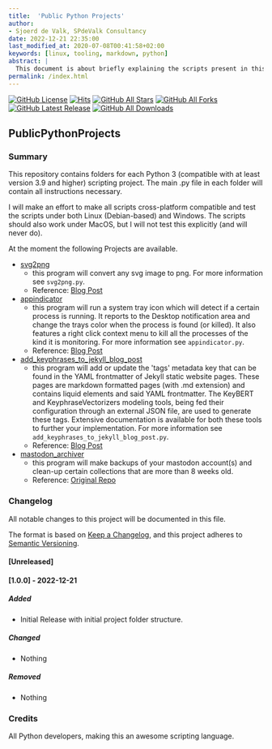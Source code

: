 ```yaml
---
title:  'Public Python Projects'
author:
- Sjoerd de Valk, SPdeValk Consultancy
date: 2022-12-21 22:35:00
last_modified_at: 2020-07-08T00:41:58+02:00
keywords: [linux, tooling, markdown, python]
abstract: |
  This document is about briefly explaining the scripts present in this repository.
permalink: /index.html
---
```

[![GitHub License](https://img.shields.io/github/license/SjoerdV/PublicPythonProjects)](https://github.com/SjoerdV/PublicPythonProjects/blob/main/LICENSE)
[![Hits](https://hits.seeyoufarm.com/api/count/incr/badge.svg?url=https%3A%2F%2Fgithub.com%2FSjoerdV%2FPublicPythonProjects&count_bg=%2379C83D&title_bg=%23555555&icon=&icon_color=%23E7E7E7&title=hits&edge_flat=false)](https://github.com/SjoerdV/PublicPythonProjects)
[![GitHub All Stars](https://img.shields.io/github/stars/SjoerdV/PublicPythonProjects?label=stars)](https://github.com/SjoerdV/PublicPythonProjects/stargazers)
[![GitHub All Forks](https://img.shields.io/github/forks/SjoerdV/PublicPythonProjects?label=forks)](https://github.com/SjoerdV/PublicPythonProjects/network/members)
[![GitHub Latest Release](https://img.shields.io/github/v/release/SjoerdV/PublicPythonProjects?include_prereleases&color=red)](https://github.com/SjoerdV/PublicPythonProjects/releases)
[![GitHub All Downloads](https://img.shields.io/github/downloads/SjoerdV/PublicPythonProjects/total?label=downloads)](https://github.com/SjoerdV/PublicPythonProjects/releases)

## PublicPythonProjects

### Summary

This repository contains folders for each Python 3 (compatible with at least version 3.9 and higher) scripting project. The main .py file in each folder will contain all instructions necessary.

I will make an effort to make all scripts cross-platform compatible and test the scripts under both Linux (Debian-based) and Windows. The scripts should also work under MacOS, but I will not test this explicitly (and will never do).

At the moment the following Projects are available.

* [svg2png](https://github.com/SjoerdV/PublicPythonProjects/tree/main/svg2png)
  * this program will convert any svg image to png. For more information see `svg2png.py`.
  * Reference: [Blog Post](https://www.spdevalk.nl/blog/post-a-new-public-github-repository-python/)
* [appindicator](https://github.com/SjoerdV/PublicPythonProjects/tree/main/appindicator)
  * this program will run a system tray icon which will detect if a certain process is running. It reports to the Desktop notification area and change the trays color when the process is found (or killed). It also features a right click context menu to kill all the processes of the kind it is monitoring. For more information see `appindicator.py`.
  * Reference: [Blog Post](https://www.spdevalk.nl/blog/post-a-new-public-github-repository-python/)
* [add_keyphrases_to_jekyll_blog_post](https://github.com/SjoerdV/PublicPythonProjects/tree/main/add_keyphrases_to_jekyll_blog_post)
  * this program will add or update the 'tags' metadata key that can be found in the YAML frontmatter of Jekyll static website pages. These pages are markdown formatted pages (with .md extension) and contains liquid elements and said YAML frontmatter. The KeyBERT and KeyphraseVectorizers modeling tools, being fed their configuration through an external JSON file, are used to generate these tags. Extensive documentation is available for both these tools to further your implementation. For more information see `add_keyphrases_to_jekyll_blog_post.py`.
  * Reference: [Blog Post](https://www.spdevalk.nl/blog/post-adding-key-phrases-to-jekyll-blog-posts-_-the-offline-edition/)
* [mastodon_archiver](https://github.com/SjoerdV/PublicPythonProjects/tree/main/mastodon_archiver)
  * this program will make backups of your mastodon account(s) and clean-up certain collections that are more than 8 weeks old.
  * Reference: [Original Repo](https://github.com/kensanata/mastodon-archive)

### Changelog

All notable changes to this project will be documented in this file.

The format is based on [Keep a Changelog](https://keepachangelog.com/en/1.0.0/),
and this project adheres to [Semantic Versioning](https://semver.org/spec/v2.0.0.html).

#### [Unreleased]

#### [1.0.0] - 2022-12-21

##### Added

* Initial Release with initial project folder structure.

##### Changed

* Nothing

##### Removed

* Nothing

### Credits

All Python developers, making this an awesome scripting language.
